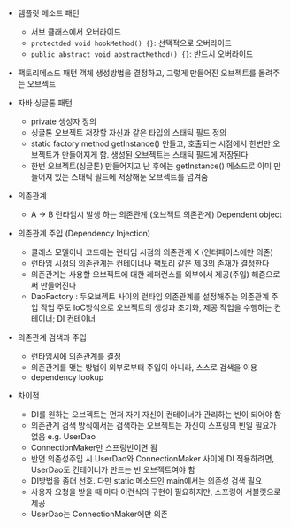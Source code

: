 
- 템플릿 메소드 패턴
  - 서브 클래스에서 오버라이드
  - `protectded void hookMethod() {}`: 선택적으로 오버라이드
  - `public abstract void abstractMethod() {}`: 반드시 오버라이드
  
- 팩토리메소드 패턴
객체 생성방법을 결정하고, 그렇게 만들어진 오브젝트를 돌려주는 오브젝트

- 자바 싱글톤 패턴
    - private 생성자 정의
    - 싱글톤 오브젝트 저장할 자신과 같은 타입의 스태틱 필드 정의
    - static factory method getInstance() 만들고, 호출되는 시점에서
    한번만 오브젝트가 만들어지게 함. 생성된 오브젝트는 스태틱 필드에 저장된다
    - 한번 오브젝트(싱글톤) 만들어지고 난 후에는 getInstance() 메소드로 이미 만들어져 있는
    스태틱 필드에 저장해둔 오브젝트를 넘겨줌
    
- 의존관계
    - A -> B
    런타임시 발생 하는 의존관계 (오브젝트 의존관계)
    Dependent object
    
- 의존관계 주입 (Dependency Injection)
    - 클래스 모델이나 코드에는 런타임 시점의 의존관계 X (인터페이스에만 의존)
    - 런타임 시점의 의존관계는 컨테이너나 팩토리 같은 제 3의 존재가 결정한다
    - 의존관계는 사용할 오브젝트에 대한 레퍼런스를 외부에서 제공(주입) 해줌으로써 만들어진다
    - DaoFactory : 두오브젝트 사이의 런타임 의존관계를 설정해주는 의존관계 주입 작업 주도
        IoC방식으로 오브젝트의 생성과 초기화, 제공 작업을 수행하는 컨테이너; DI 컨테이너
        
- 의존관계 검색과 주입
    - 런타임시에 의존관계를 결정
    - 의존관계를 맺는 방법이 외부로부터 주입이 아니라, 스스로 검색을 이용
    - dependency lookup
    
- 차이점
    - DI를 원하는 오브젝트는 먼저 자기 자신이 컨테이너가 관리하는 빈이 되어야 함
    - 의존관계 검색 방식에서는 검색하는 오브젝트는 자신이 스프링의 빈일 필요가 없음 e.g. UserDao
    - ConnectionMaker만 스프링빈이면 됨
    - 반면 의존성주입 시 UserDao와 ConnectionMaker 사이에 DI 적용하려면, UserDao도 컨테이너가 만드는 빈 오브젝트여야 함
    - DI방법을 좀더 선호. 다만 static 메소드인 main에서는 의존성 검색 필요
    - 사용자 요청을 받을 때 마다 이런식의 구현이 필요하지만, 스프링이 서블릿으로 제공
    - UserDao는 ConnectionMaker에만 의존
